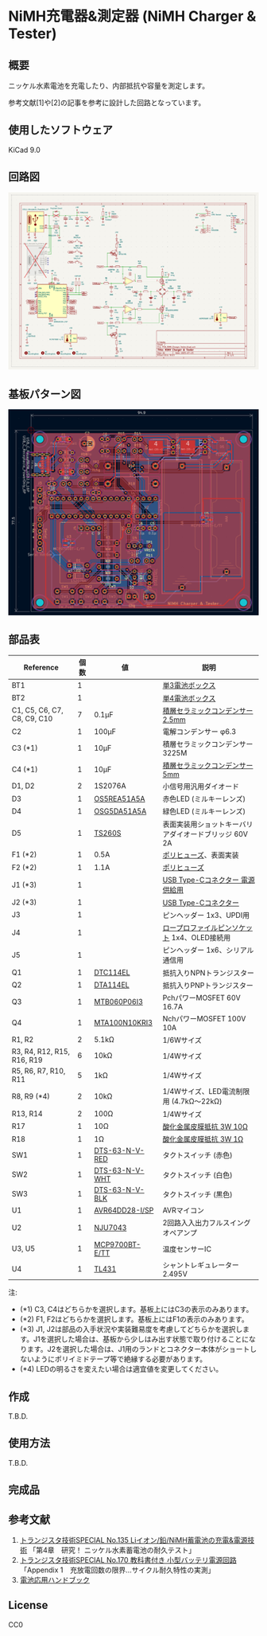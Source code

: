 # NiMH充電器&測定器 (NiMH Charger & Tester)

## 概要

ニッケル水素電池を充電したり、内部抵抗や容量を測定します。

参考文献\[1\]や\[2\]の記事を参考に設計した回路となっています。


## 使用したソフトウェア

KiCad 9.0


## 回路図

[![schema](https://raw.githubusercontent.com/k-takata/PCB_NiMH_Charger_Tester/master/images/schema.png)](https://raw.githubusercontent.com/k-takata/PCB_NiMH_Charger_Tester/master/images/schema.pdf)


## 基板パターン図

![PCB pattern](https://raw.githubusercontent.com/k-takata/PCB_NiMH_Charger_Tester/master/images/pcb-pattern.png)


## 部品表

| Reference                 |個数|値    | 説明 |
|---------------------------|----|------|------|
|BT1                        |   1|      |[単3電池ボックス](https://akizukidenshi.com/catalog/g/g100308/)|
|BT2                        |   1|      |[単4電池ボックス](https://akizukidenshi.com/catalog/g/g102670/)|
|C1, C5, C6, C7, C8, C9, C10|   7|0.1μF|[積層セラミックコンデンサー 2.5mm](https://akizukidenshi.com/catalog/g/g113582/)|
|C2                         |   1|100μF|電解コンデンサー φ6.3|
|C3 (\*1)                   |   1| 10μF|積層セラミックコンデンサー 3225M|
|C4 (\*1)                   |   1| 10μF|[積層セラミックコンデンサー 5mm](https://akizukidenshi.com/catalog/g/g103095/)|
|D1, D2                     |   2|1S2076A|小信号用汎用ダイオード|
|D3                         |   1|[OS5REA51A5A](https://akizukidenshi.com/catalog/g/g114209/)|赤色LED (ミルキーレンズ)|
|D4                         |   1|[OSG5DA51A5A](https://akizukidenshi.com/catalog/g/g114207/)|緑色LED (ミルキーレンズ)|
|D5                         |   1|[TS260S](https://akizukidenshi.com/catalog/g/g115166/)|表面実装用ショットキーバリアダイオードブリッジ 60V 2A|
|F1 (\*2)                   |   1|  0.5A|[ポリヒューズ](https://akizukidenshi.com/catalog/g/g115300/)、表面実装|
|F2 (\*2)                   |   1|  1.1A|[ポリヒューズ](https://akizukidenshi.com/catalog/g/g100507/)|
|J1 (\*3)                   |   1|      |[USB Type-Cコネクター 電源供給用](https://akizukidenshi.com/catalog/g/g116438/)|
|J2 (\*3)                   |   1|      |[USB Type-Cコネクター](https://akizukidenshi.com/catalog/g/g114356/)|
|J3                         |   1|      |ピンヘッダー 1x3、UPDI用|
|J4                         |   1|      |[ロープロファイルピンソケット](https://akizukidenshi.com/catalog/g/g100661/) 1x4、OLED接続用|
|J5                         |   1|      |ピンヘッダー 1x6、シリアル通信用|
|Q1                         |   1|[DTC114EL](https://akizukidenshi.com/catalog/g/g112467/)|抵抗入りNPNトランジスター|
|Q2                         |   1|[DTA114EL](https://akizukidenshi.com/catalog/g/g112464/)|抵抗入りPNPトランジスター|
|Q3                         |   1|[MTB060P06I3](https://akizukidenshi.com/catalog/g/g116095/)|PchパワーMOSFET 60V 16.7A|
|Q4                         |   1|[MTA100N10KRI3](https://akizukidenshi.com/catalog/g/g115847/)|NchパワーMOSFET 100V 10A|
|R1, R2                     |   2|5.1kΩ|1/6Wサイズ|
|R3, R4, R12, R15, R16, R19 |   6| 10kΩ|1/4Wサイズ|
|R5, R6, R7, R10, R11       |   5|  1kΩ|1/4Wサイズ|
|R8, R9 (\*4)               |   2| 10kΩ|1/4Wサイズ、LED電流制限用 (4.7kΩ～22kΩ)|
|R13, R14                   |   2| 100Ω|1/4Wサイズ|
|R17                        |   1|  10Ω|[酸化金属皮膜抵抗 3W 10Ω](https://akizukidenshi.com/catalog/g/g111015/)|
|R18                        |   1|   1Ω|[酸化金属皮膜抵抗 3W 1Ω](https://akizukidenshi.com/catalog/g/g111013/)|
|SW1                        |   1|[DTS-63-N-V-RED](https://akizukidenshi.com/catalog/g/g103646/)|タクトスイッチ (赤色)|
|SW2                        |   1|[DTS-63-N-V-WHT](https://akizukidenshi.com/catalog/g/g103648/)|タクトスイッチ (白色)|
|SW3                        |   1|[DTS-63-N-V-BLK](https://akizukidenshi.com/catalog/g/g103647/)|タクトスイッチ (黒色)|
|U1                         |   1|[AVR64DD28-I/SP](https://akizukidenshi.com/catalog/g/g118314/)|AVRマイコン|
|U2                         |   1|[NJU7043](https://akizukidenshi.com/catalog/g/g106840/)|2回路入入出力フルスイングオペアンプ|
|U3, U5                     |   1|[MCP9700BT-E/TT](https://akizukidenshi.com/catalog/g/g130948/)|温度センサーIC|
|U4                         |   1|[TL431](https://akizukidenshi.com/catalog/g/g112018/)|シャントレギュレーター 2.495V|

注:
* (\*1) C3, C4はどちらかを選択します。基板上にはC3の表示のみあります。
* (\*2) F1, F2はどちらかを選択します。基板上にはF1の表示のみあります。
* (\*3) J1, J2は部品の入手状況や実装難易度を考慮してどちらかを選択します。J1を選択した場合は、基板から少しはみ出す状態で取り付けることになります。J2を選択した場合は、J1用のランドとコネクター本体がショートしないようにポリイミドテープ等で絶縁する必要があります。
* (\*4) LEDの明るさを変えたい場合は適宜値を変更してください。


## 作成

T.B.D.


## 使用方法

T.B.D.


## 完成品

<!--
[![完成品](https://raw.githubusercontent.com/k-takata/PCB_NiMH_Charger_Tester/master/images/usb-c-adaptor-thumb.jpg)](https://raw.githubusercontent.com/k-takata/PCB_NiMH_Charger_Tester/master/images/nimh-charger-tester.jpg)
-->


## 参考文献

1. [トランジスタ技術SPECIAL No.135 Liイオン/鉛/NiMH蓄電池の充電&電源技術](https://shop.cqpub.co.jp/hanbai/books/46/46751.html) 「第4章　研究！ ニッケル水素蓄電池の耐久テスト」
2. [トランジスタ技術SPECIAL No.170 教科書付き 小型バッテリ電源回路](https://www.cqpub.co.jp/trs/trsp170.htm) 「Appendix 1　充放電回数の限界…サイクル耐久特性の実測」
3. [電池応用ハンドブック](https://www.cqpub.co.jp/hanbai/books/34/34461.htm)


## License

CC0
